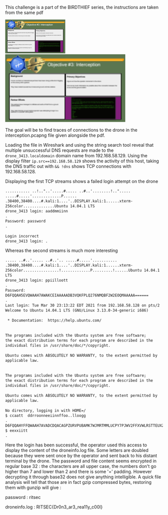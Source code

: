 This challenge is a part of the BIRDTHIEF series, the instructions are taken from the same pdf

![interception_objective](./interception_objective.png)
<img src="./interception_objective.png" width="384" height="216" />

The goal will be to find traces of connections to the drone in the interception.pcapng file given alongside the pdf.

Loading the file in Wireshark and using the string search tool reveal that multiple unsuccessful DNS requests are made to the `drone_3413.localdomain` domain name from 192.168.58.129.
Using the display filter `ip.src==192.168.58.129` shows the activity of this host, taking the DNS traffic out with `&& !dns` shows TCP connections with 192.168.58.128.

Displaying the first TCP streams shows a failed login attempt on the drone
```
........... ..!.."..'.....#..... ..#..'........!.."..... .....#.....'.............P...... .38400,38400....#.kali:1....'..DISPLAY.kali:1......xterm-256color..............Ubuntu 14.04.1 LTS
drone_3413 login: aaddmmiinn
.
Password: password
.

Login incorrect
drone_3413 login: .
```

Whereas the second streams is much more interesting
```
..... ..#..'..... ..#..'.. .....#.....'........... .38400,38400....#.kali:1....'..DISPLAY.kali:1......xterm-256color................!.............P.........!......Ubuntu 14.04.1 LTS
drone_3413 login: ppiilloott
.
Password: D6FQQAH5EVQWAAH7AWAKCEIAAAAADB3VQKFPLQ276NMQBF2W2EOQMAAAAA======
.
Last login: Tue Mar 30 23:13:22 EDT 2021 from 192.168.58.128 on pts/2
Welcome to Ubuntu 14.04.1 LTS (GNU/Linux 3.13.0-34-generic i686)

 * Documentation:  https://help.ubuntu.com/


The programs included with the Ubuntu system are free software;
the exact distribution terms for each program are described in the
individual files in /usr/share/doc/*/copyright.

Ubuntu comes with ABSOLUTELY NO WARRANTY, to the extent permitted by
applicable law.


The programs included with the Ubuntu system are free software;
the exact distribution terms for each program are described in the
individual files in /usr/share/doc/*/copyright.

Ubuntu comes with ABSOLUTELY NO WARRANTY, to the extent permitted by
applicable law.

No directory, logging in with HOME=/
$ ccaatt  ddrroonneeiinnffoo..lloogg
.
D6FQQAHYFFQWAAH7AVADCDQACAGPZURVPUBAMK7WJMRTMMLUCPY7PJWV2FFXVWLRSTTEUXZGOI4YD7IDLWZE74Q5AAAAA===
$ eexxiitt
.
```

Here the login has been successful, the operator used this access to display the content of the droneinfo.log file.
Some letters are doubled because they were sent once by the operator and sent back to his distant terminal by the drone.
The password and file content seems encrypted in regular base 32 : the characters are all upper case, the numbers don't go higher than 7 and lower than 2 and there is some '=' padding. 
However decrypting it through base32 does not give anything intelligible.
A quick file analysis will tell that those are in fact gzip compressed bytes, restoring them with gunzip will give :

password : ritsec

droneinfo.log : RITSEC{Dr0n3_ar3_rea11y_c00l}
